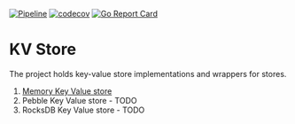 [![Pipeline](https://github.com/anjulapaulus/kvstore/actions/workflows/go.yml/badge.svg)](https://github.com/anjulapaulus/kvstore/actions/workflows/go.yml)
[![codecov](https://codecov.io/gh/anjulapaulus/kvstore/branch/main/graph/badge.svg?token=zXnY4isAr9)](https://codecov.io/gh/anjulapaulus/kvstore)
[![Go Report Card](https://goreportcard.com/badge/github.com/anjulapaulus/kvstore)](https://goreportcard.com/report/github.com/anjulapaulus/kvstore)

# KV Store
The project holds key-value store implementations and wrappers for stores.

1.  [Memory Key Value store](memory/README.md)
2. Pebble Key Value store - TODO
3. RocksDB Key Value store - TODO
